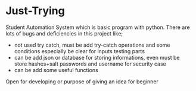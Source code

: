 # Just-Trying

Student Automation System which is basic program with python. There are lots of bugs and deficiencies in this project like;

- not used try catch, must be add try-catch operations and some conditions especially be clear for inputs testing parts
- can be add json or database for storing informations, even must be store hashes+salt passwords and username for security case
- can be add some useful functions 


Open for developing or purpose of giving an idea for beginner

